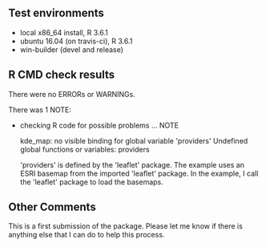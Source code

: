 ## Test environments
* local x86_64 install, R 3.6.1
* ubuntu 16.04 (on travis-ci), R 3.6.1
* win-builder (devel and release)

## R CMD check results
There were no ERRORs or WARNINGs. 

There was 1 NOTE:

* checking R code for possible problems ... NOTE

  kde_map: no visible binding for global variable 'providers'
  Undefined global functions or variables: providers
  
  'providers' is defined by the 'leaflet' package. The 
  example uses an ESRI basemap from the imported 'leaflet' package.
  In the example, I call the 'leaflet' package to load the basemaps.

## Other Comments
This is a first submission of the package. Please let me know if there
is anything else that I can do to help this process.
